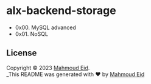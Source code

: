# alx-backend-storage

- 0x00. MySQL advanced
- 0x01. NoSQL
## License

Copyright © 2023 [Mahmoud Eid](https://github.com/Mado007).<br />
_This README was generated with ❤️ by [Mahmoud Eid](https://github.com/Mado007)